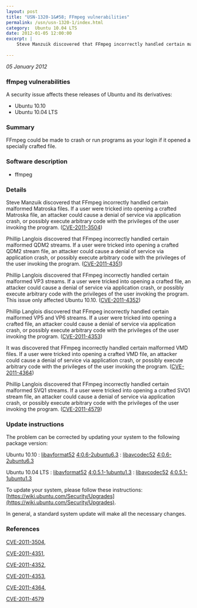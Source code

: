 ```yaml
---
layout: post
title: "USN-1320-1&#58; FFmpeg vulnerabilities"
permalink: /usn/usn-1320-1/index.html
category:  Ubuntu 10.04 LTS
date: 2012-01-05 12:00:00
excerpt: |
    Steve Manzuik discovered that FFmpeg incorrectly handled certain malformed Matroska files. If a user were tricked into opening a crafted Matroska file, an attacker could cause a denial of service via application crash, or possibly execute arbitrary code with the privileges of the user invoking the program. ([CVE-2011-3504](http://people.ubuntu.com/~ubuntu-security/cve/CVE-2011-3504))
    
--- 
```

 
 

*05 January 2012*

### ffmpeg vulnerabilities

A security issue affects these releases of Ubuntu and its derivatives:

* Ubuntu 10.10
* Ubuntu 10.04 LTS

### Summary

FFmpeg could be made to crash or run programs as your login if it opened a specially crafted file.

### Software description

* ffmpeg 

### Details

Steve Manzuik discovered that FFmpeg incorrectly handled certain malformed Matroska files. If a user were tricked into opening a crafted Matroska file, an attacker could cause a denial of service via application crash, or possibly execute arbitrary code with the privileges of the user invoking the program. ([CVE-2011-3504](http://people.ubuntu.com/~ubuntu-security/cve/CVE-2011-3504))

Phillip Langlois discovered that FFmpeg incorrectly handled certain malformed QDM2 streams. If a user were tricked into opening a crafted QDM2 stream file, an attacker could cause a denial of service via application crash, or possibly execute arbitrary code with the privileges of the user invoking the program. ([CVE-2011-4351](http://people.ubuntu.com/~ubuntu-security/cve/CVE-2011-4351))

Phillip Langlois discovered that FFmpeg incorrectly handled certain malformed VP3 streams. If a user were tricked into opening a crafted file, an attacker could cause a denial of service via application crash, or possibly execute arbitrary code with the privileges of the user invoking the program. This issue only affected Ubuntu 10.10. ([CVE-2011-4352](http://people.ubuntu.com/~ubuntu-security/cve/CVE-2011-4352))

Phillip Langlois discovered that FFmpeg incorrectly handled certain malformed VP5 and VP6 streams. If a user were tricked into opening a crafted file, an attacker could cause a denial of service via application crash, or possibly execute arbitrary code with the privileges of the user invoking the program. ([CVE-2011-4353](http://people.ubuntu.com/~ubuntu-security/cve/CVE-2011-4353))

It was discovered that FFmpeg incorrectly handled certain malformed VMD files. If a user were tricked into opening a crafted VMD file, an attacker could cause a denial of service via application crash, or possibly execute arbitrary code with the privileges of the user invoking the program. ([CVE-2011-4364](http://people.ubuntu.com/~ubuntu-security/cve/CVE-2011-4364))

Phillip Langlois discovered that FFmpeg incorrectly handled certain malformed SVQ1 streams. If a user were tricked into opening a crafted SVQ1 stream file, an attacker could cause a denial of service via application crash, or possibly execute arbitrary code with the privileges of the user invoking the program. ([CVE-2011-4579](http://people.ubuntu.com/~ubuntu-security/cve/CVE-2011-4579)) 

### Update instructions

The problem can be corrected by updating your system to the following package version:

Ubuntu 10.10
 : [libavformat52](https://launchpad.net/ubuntu/+source/ffmpeg) <span> [4:0.6-2ubuntu6.3](https://launchpad.net/ubuntu/+source/ffmpeg/4:0.6-2ubuntu6.3) </span> 
 : [libavcodec52](https://launchpad.net/ubuntu/+source/ffmpeg) <span> [4:0.6-2ubuntu6.3](https://launchpad.net/ubuntu/+source/ffmpeg/4:0.6-2ubuntu6.3) </span> 

Ubuntu 10.04 LTS
 : [libavformat52](https://launchpad.net/ubuntu/+source/ffmpeg) <span> [4:0.5.1-1ubuntu1.3](https://launchpad.net/ubuntu/+source/ffmpeg/4:0.5.1-1ubuntu1.3) </span> 
 : [libavcodec52](https://launchpad.net/ubuntu/+source/ffmpeg) <span> [4:0.5.1-1ubuntu1.3](https://launchpad.net/ubuntu/+source/ffmpeg/4:0.5.1-1ubuntu1.3) </span> 

To update your system, please follow these instructions: [https://wiki.ubuntu.com/Security/Upgrades](https://wiki.ubuntu.com/Security/Upgrades).

In general, a standard system update will make all the necessary changes. 

### References

 
 [CVE-2011-3504](http://people.ubuntu.com/~ubuntu-security/cve/CVE-2011-3504), 

 [CVE-2011-4351](http://people.ubuntu.com/~ubuntu-security/cve/CVE-2011-4351), 

 [CVE-2011-4352](http://people.ubuntu.com/~ubuntu-security/cve/CVE-2011-4352), 

 [CVE-2011-4353](http://people.ubuntu.com/~ubuntu-security/cve/CVE-2011-4353), 

 [CVE-2011-4364](http://people.ubuntu.com/~ubuntu-security/cve/CVE-2011-4364), 

 [CVE-2011-4579](http://people.ubuntu.com/~ubuntu-security/cve/CVE-2011-4579)
 

